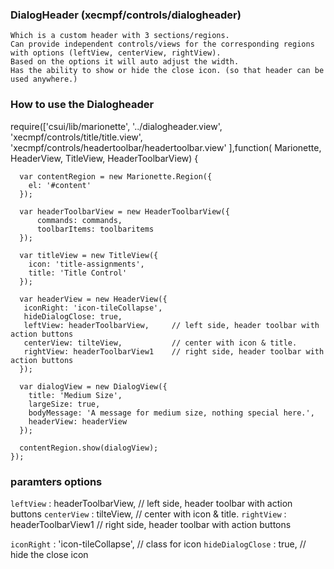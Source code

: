 ### DialogHeader (xecmpf/controls/dialogheader)

    Which is a custom header with 3 sections/regions.
    Can provide independent controls/views for the corresponding regions with options (leftView, centerView, rightView).
    Based on the options it will auto adjust the width.
    Has the ability to show or hide the close icon. (so that header can be used anywhere.)
    
### How to use the Dialogheader

require(['csui/lib/marionette', '../dialogheader.view', 'xecmpf/controls/title/title.view',
 'xecmpf/controls/headertoolbar/headertoolbar.view'
    ],function( Marionette, HeaderView, TitleView, HeaderToolbarView) {
    
      var contentRegion = new Marionette.Region({
        el: '#content'
      });
      
      var headerToolbarView = new HeaderToolbarView({
          commands: commands,
          toolbarItems: toolbaritems
      });
      
      var titleView = new TitleView({
        icon: 'title-assignments',
        title: 'Title Control'
      });
      
      var headerView = new HeaderView({
       iconRight: 'icon-tileCollapse',
       hideDialogClose: true,
       leftView: headerToolbarView,     // left side, header toolbar with action buttons
       centerView: tilteView,           // center with icon & title.
       rightView: headerToolbarView1    // right side, header toolbar with action buttons
      });
      
      var dialogView = new DialogView({
        title: 'Medium Size',
        largeSize: true,
        bodyMessage: 'A message for medium size, nothing special here.',
        headerView: headerView
      });
      
      contentRegion.show(dialogView);
    });

### paramters options

`leftView` : headerToolbarView,  // left side, header toolbar with action buttons
`centerView` : tilteView,        // center with icon & title.
`rightView` : headerToolbarView1 // right side, header toolbar with action buttons

`iconRight` : 'icon-tileCollapse',  // class for icon
`hideDialogClose` : true,           // hide the close icon